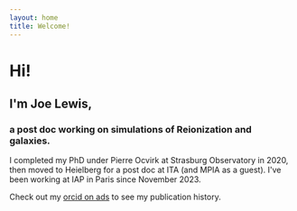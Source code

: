 ```yaml
---
layout: home
title: Welcome!
---
```


# Hi! 
## I'm Joe Lewis,
### a post doc working on simulations of Reionization and galaxies.

I completed my PhD under Pierre Ocvirk at Strasburg Observatory in 2020, then moved to Heielberg for a post doc at ITA (and MPIA as a guest). I've been working at IAP in Paris since November 2023.

Check out my [orcid on ads](https://ui.adsabs.harvard.edu/search/q=orcid%3A0000-0001-7917-8474&sort=date%20desc%2C%20bibcode%20desc&p_=0) to see my publication history.

